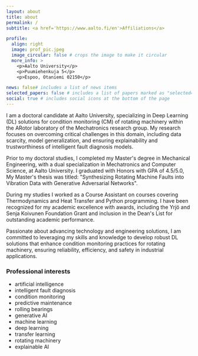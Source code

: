 ```yaml
---
layout: about
title: about
permalink: /
subtitle: <a href='https://www.aalto.fi/en'>Affiliations</a>

profile:
  align: right
  image: prof_pic.jpeg
  image_circular: false # crops the image to make it circular
  more_info: >
    <p>Aalto University</p>
    <p>Puumiehenkuja 5</p>
    <p>Espoo, Otaniemi 02150</p>

news: false# includes a list of news items
selected_papers: false # includes a list of papers marked as "selected={true}"
social: true # includes social icons at the bottom of the page
---
```


I am a doctoral candidate at Aalto University, specializing in Deep Learning (DL) solutions for condition monitoring (CM) of rotating machinery within the ARotor laboratory of the Mechatronics research group. My research focuses on overcoming critical challenges in this domain, including data scarcity, model generalization, and ensuring explainability and trustworthiness of intelligent fault diagnosis models.

Prior to my doctoral studies, I completed my Master's degree in Mechanical Engineering, with a dual specialization in Mechatronics and Computer Science, at Aalto University. I graduated with Honors with GPA of 4.5/5.0, My Master's thesis was titled: "Synthesizing Rotating Machine Faults into Vibration Data with Generative Adversarial Networks".

During my studies I worked as a Course Assistant on courses covering Thermodynamics and Heat Transfer and Python programming. I have been recognized for my academic excellence with awards, including the Yrjö and Senja Koivunen Foundation Grant and inclusion in the Dean's List for outstanding academic performance.

Passionate about advancing technology and engineering solutions, I am committed to leveraging my skills and knowledge to develop robust DL solutions that enhance condition monitoring practices for rotating machinery, ensuring reliability, efficiency, and safety in industrial applications.

### Professional interests

- artificial intelligence
- intelligent fault diagnosis
- condition monitoring
- predictive maintenance
- rolling bearings
- generative AI
- machine learning
- deep learning
- transfer learning
- rotating machinery
- explainable AI
